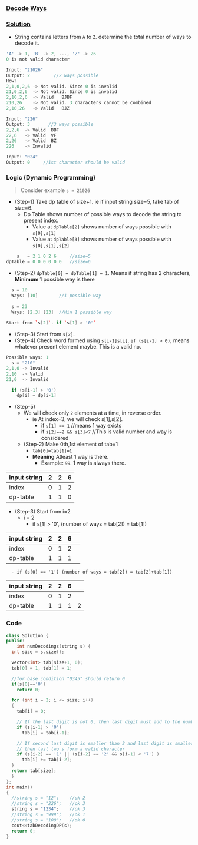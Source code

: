 ### [Decode Ways](https://leetcode.com/problems/decode-ways/)
### [Solution](https://www.geeksforgeeks.org/count-possible-decodings-given-digit-sequence/)
- String contains letters from `A` to `Z`. determine the total number of ways to decode it.
```c
'A' -> 1, 'B' -> 2, ..., 'Z' -> 26
0 is not valid character

Input: "21026"
Output: 2         //2 ways possible
How?
2,1,0,2,6 -> Not valid. Since 0 is invalid
21,0,2,6  -> Not valid. Since 0 is invalid
2,10,2,6  -> Valid   BJBF
210,26    -> Not valid. 3 characters cannot be combined
2,10,26   -> Valid   BJZ

Input: "226"
Output: 3       //3 ways possible
2,2,6  -> Valid  BBF
22,6   -> Valid  VF
2,26   -> Valid  BZ
226    -> Invalid

Input: "024"
Output: 0     //1st character should be valid
```

### Logic (Dynamic Programming)
> Consider example `s = 21026`  
- (Step-1) Take dp table of size+1. ie if input string size=5, take tab of size=6.
  - Dp Table shows number of possible ways to decode the string to present index.
    - Value at `dpTable[2]` shows number of ways possible with `s[0],s[1]`
    - Value at `dpTable[3]` shows number of ways possible with `s[0],s[1],s[2]`
```c++
    s   = 2 1 0 2 6     //size=5
dpTable = 0 0 0 0 0 0   //size=6
```
- (Step-2) `dpTable[0] = dpTable[1] = 1`. Means if string has 2 characters, **Minimum** 1 possible way is there
```c++
  s = 10
  Ways: [10]        //1 possible way
  
  s = 23
  Ways: [2,3] [23]  //Min 1 possible way
  
Start from `s[2]`. if `s[1] > '0'`  
```
- (Step-3) Start from `s[2]`.
- (Step-4) Check word formed using `s[i-1]s[i]`. `if (s[i-1] > 0)`, means whatever present element maybe. This is a valid no.
```c++
Possible ways: 1
  s = "210"   
2,1,0 -> Invalid
2,10  -> Valid
21,0  -> Invalid

  if (s[i-1] > '0')
    dp[i] = dp[i-1]
```
- (Step-5) 
    - We will check only `2` elements at a time, in reverse order.
      - ie At index=3, we will check s[1],s[2].
        - if `s[1] == 1`  //means 1 way exists
        - if `s[2]==2 && s[3]<7`  //This is valid number and way is considered
  - (Step-2) Make 0th,1st element of tab=1
    - `tab[0]=tab[1]=1`
    - **Meaning** Atleast 1 way is there. 
      - Example: `99`. 1 way is always there.
      
| input string | 2 | 2 | 6 |
| --- | --- | --- | --- |
| index |        0 | 1 | 2 |
| dp-table     | 1 | 1 | 0 | 0 |

  - (Step-3) Start from i=2
    - i = 2
      - if s[1] > '0', (number of ways = tab[2]) = tab[1])

| input string | 2 | 2 | 6 | |
| --- | --- | --- | --- | --- |
| index |        0 | 1 | 2 |  |
| dp-table     | 1 | 1 | 1 |  |

      - if (s[0] == '1') (number of ways = tab[2]) = tab[2]+tab[1])

| input string | 2 | 2 | 6 | |
| --- | --- | --- | --- | --- |
| index | 0 | 1 | 2 |  |
| dp-table | 1 | 1 | 1 | 2 |

### Code
```c++
class Solution {
public:
    int numDecodings(string s) {
  int size = s.size();

  vector<int> tab(size+1, 0);
  tab[0] = 1, tab[1] = 1;

  //for base condition "0345" should return 0
  if(s[0]=='0')
    return 0;

  for (int i = 2; i <= size; i++)
  {
    tab[i] = 0;

    // If the last digit is not 0, then last digit must add to the number of words
    if (s[i-1] > '0')
      tab[i] = tab[i-1];

    // If second last digit is smaller than 2 and last digit is smaller than 7,
    // then last two s form a valid character
    if (s[i-2] == '1' || (s[i-2] == '2' && s[i-1] < '7') )
      tab[i] += tab[i-2];
  }
  return tab[size];
  }
};
int main()
{
  //string s = "12";    //ok 2
  //string s = "226";   //ok 3
  string s = "1234";    //ok 3
  //string s = "999";   //ok 1
  //string s = "100";   //ok 0
  cout<<tabDecodingDP(s);
  return 0;
}
```
